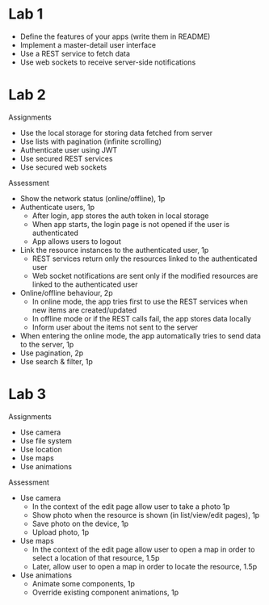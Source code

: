 # Lab 1

* Define the features of your apps (write them in README)
* Implement a master-detail user interface
* Use a REST service to fetch data
* Use web sockets to receive server-side notifications 

# Lab 2

Assignments

* Use the local storage for storing data fetched from server
* Use lists with pagination (infinite scrolling)
* Authenticate user using JWT
* Use secured REST services
* Use secured web sockets

Assessment

* Show the network status (online/offline), 1p
* Authenticate users, 1p
  * After login, app stores the auth token in local storage
  * When app starts, the login page is not opened if the user is authenticated
  * App allows users to logout
* Link the resource instances to the authenticated user, 1p
  * REST services return only the resources linked to the authenticated user
  * Web socket notifications are sent only if the modified resources are linked to the authenticated user
* Online/offline behaviour, 2p
  * In online mode, the app tries first to use the REST services when new items are created/updated
  * In offline mode or if the REST calls fail, the app stores data locally
  * Inform user about the items not sent to the server
* When entering the online mode, the app automatically tries to send data to the server, 1p
* Use pagination, 2p
* Use search & filter, 1p

# Lab 3

Assignments

* Use camera
* Use file system
* Use location
* Use maps
* Use animations

Assessment

* Use camera
  * In the context of the edit page allow user to take a photo 1p
  * Show photo when the resource is shown (in list/view/edit pages), 1p
  * Save photo on the device, 1p
  * Upload photo, 1p
* Use maps
  * In the context of the edit page allow user to open a map in order to select a location of that resource, 1.5p
  * Later, allow user to open a map in order to locate the resource, 1.5p
* Use animations
  * Animate some components, 1p
  * Override existing component animations, 1p